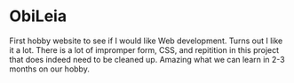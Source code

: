 # ObiLeia
First hobby website to see if I would like Web development. Turns out I like it a lot. There is a lot of impromper form, CSS, and repitition in this project that does indeed need to be cleaned up. Amazing what we can learn in 2-3 months on our hobby.
